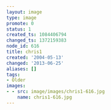 ```yaml
---
layout: image
type: image
promote: 0
status: 1
created_ts: 1084406794
changed_ts: 1372159383
node_id: 616
title: chris1
created: '2004-05-13'
changed: '2013-06-25'
aliases: []
tags:
- Older
images:
- - src: image/images/chris1-616.jpg
    name: chris1-616.jpg
---
```


